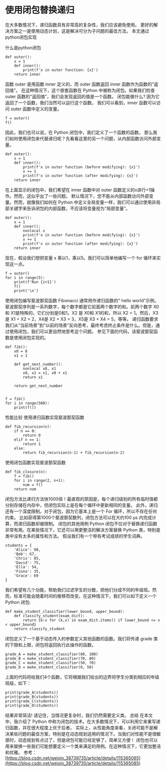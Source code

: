 使用闭包替换递归
==============
在大多数情况下，递归函数具有非常高的复杂性，我们应该避免使用。
更好的解决方案之一是使用动态计划，这是解决可分为子问题的最佳方法。
本文通过python闭包实现

什么是python闭包
```
def outer():
    x = 1
    def inner():
        print(f'x in outer function: {x}')
    return inner
```
函数 outer 是用函数 inner 定义的，而 outer 函数返回 inner 函数作为函数的“返回值”。
在这种情况下，这个嵌套函数在 Python 中被称为闭包。如果我们检查 outer 函数的“返回值”，我们会发现返回的值是一个函数。
闭包能做什么? 因为它返回了一个函数，我们当然可以运行这个函数。
我们可以看到，inner 函数可以访问 outer 函数中定义的变量。
```
f = outer()
f()
```
因此，我们也可以说，在 Python 闭包中，我们定义了一个函数的函数。
那么我们如何使用闭包来代替递归呢？先看看这里的另一个问题，从内部函数访问外部变量。
```
def outer():
    x = 1
    def inner():
        print(f'x in outer function (before modifying): {x}')
        x += 1
        print(f'x in outer function (after modifying): {x}')
    return inner
```
在上面显示的闭包中，我们希望在 inner 函数中对 outer 函数定义的x进行+1操作。然而，这似乎出了一些问题。
默认情况下，您不能从内部函数访问外部变量。然而，就像我们如何在 Python 中定义全局变量一样，我们可以通过使用非局部关键字来告诉闭包的内部函数，不应该将变量视为“局部变量”。
```
def outer():
    x = 1
    def inner():
        nonlocal x
        print(f'x in outer function (before modifying): {x}')
        x += 1
        print(f'x in outer function (after modifying): {x}')
    return inner
```
现在，假设我们想把变量 x 乘以1，乘以5。我们可以简单地编写一个 for 循环来实现这一点。
```
f = outer()
for i in range(5):
    print(f'Run {i+1}')
    f()
    print('\n')
```
使用闭包编写斐波那契函数
Fibonacci 通常用作递归函数的“ hello world”示例。
斐波那契序列是一系列数字，每个数字都是它前面两个数字的和。前两个数字 X0和 X1是特殊的，它们分别是0和1。X2 是 X0和 X1的和，所以 X2 = 1。然后，X3是 X1 + X2 = 2，X4是 X2 + X3 = 3，X5是 X3 + X4 = 5，等等。
递归函数要求我们从“当前场景”到“以前的场景”反向思考，最终考虑终止条件是什么。但是，通过使用闭包，我们可以更自然地思考这个问题。
参见下面的代码，该斐波那契函数是使用闭包实现的。
```
def fib():
    x0 = 0
    x1 = 1

    def get_next_number():
        nonlocal x0, x1
        x0, x1 = x1, x0 + x1
        return x1

    return get_next_number


f = fib()
for i in range(500):
    print(f())
```
性能比较
使用递归函数实现斐波那契函数
```
def fib_recursion(n):
    if n == 0:
        return 0
    elif n == 1:
        return 1
    else:
        return fib_recursion(n-1) + fib_recursion(n-2)
```
使用闭包函数实现斐波那契函数
```
def fib_closure(n):
    f = fib()
    for i in range(2, n+1):
        num = f()
    return num
```
闭包方法比递归方法快1000倍！最直观的原因是，每个递归级别的所有临时值都分别存储在内存中，但闭包实际上是在每个循环中更新相同的变量。
此外，递归还有一个深度限制。对于闭包，因为它基本上是一个 For 循环，所以不存在任何约束。
比如获得第1000个斐波那契数列，闭包方法可以在大约100 μs 内完成计算，而递归函数却被限制。
闭包的其他用例
Python 闭包不仅对于替换递归函数非常有用。在某些情况下，它还可以用更整洁的解决方案替换 Python 类，特别是类中没有太多的属性和方法。
假设我们有一个带有考试成绩的学生词典。
```
students = {
    'Alice': 98,
    'Bob': 67,
    'Chris': 85,
    'David': 75,
    'Ella': 54,
    'Fiona': 35,
    'Grace': 69
}
```
我们希望有几个功能，帮助我们过滤学生的分数，把他们分成不同的年级班。然而，标准可能会随着时间的推移而改变。在这种情况下，我们可以如下定义一个 Python 闭包:
```
def make_student_classifier(lower_bound, upper_bound):
    def classify_student(exam_dict):
        return {k:v for (k,v) in exam_dict.items() if lower_bound <= v < upper_bound}
    return classify_student
```
闭包定义了一个基于动态传入的参数定义其他函数的函数。我们将传递 grade 类的下限和上限，闭包将返回执行此操作的函数。
```
grade_A = make_student_classifier(80, 100)
grade_B = make_student_classifier(70, 80)
grade_C = make_student_classifier(50, 70)
grade_D = make_student_classifier(0, 50)
```
上面的代码将给我们4个函数，它将根据我们给出的边界将学生分类到相应的年级班级，如下：
```
print(grade_A(students))
print(grade_B(students))
print(grade_C(students))
print(grade_D(students))
```
结果非常简洁! 请记住，当情况更复杂时，我们仍然需要定义类。
总结
在本文中，我介绍了 Python 中称为闭包的技术。在大多数情况下，可以利用它来重写递归函数，并在很大程度上优于后者。
实际上，从性能角度来看，关闭可能不是解决某些问题的最佳方案，特别是在动态规划适用的情况下。当我们对性能不是很敏感时，动态规划有点过了，但是闭包可能已经足够了，简单又方便！
闭包也可以用来替换一些我们可能想要定义一个类来满足的用例。在这种情况下，它更加整洁和优雅。
参考：[https://blog.csdn.net/weixin_38739735/article/details/115365085](https://blog.csdn.net/weixin_38739735/article/details/115365085)